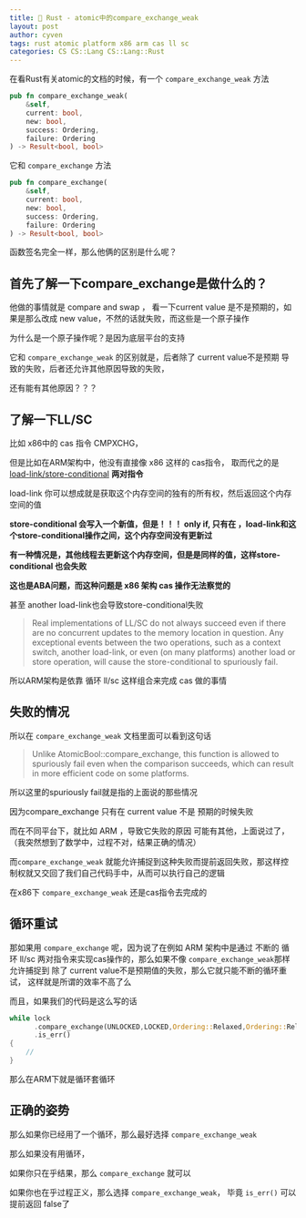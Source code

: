```yaml
---
title: 🧩 Rust - atomic中的compare_exchange_weak
layout: post
author: cyven
tags: rust atomic platform x86 arm cas ll sc
categories: CS CS::Lang CS::Lang::Rust
---
```


在看Rust有关atomic的文档的时候，有一个 `compare_exchange_weak` 方法

```rust
pub fn compare_exchange_weak(
    &self,
    current: bool,
    new: bool,
    success: Ordering,
    failure: Ordering
) -> Result<bool, bool>
```

它和 `compare_exchange` 方法

```rust
pub fn compare_exchange(
    &self,
    current: bool,
    new: bool,
    success: Ordering,
    failure: Ordering
) -> Result<bool, bool>
```

函数签名完全一样，那么他俩的区别是什么呢？

## 首先了解一下compare_exchange是做什么的？

他做的事情就是 compare and swap ， 看一下current value 是不是预期的，如果是那么改成 new value，不然的话就失败，而这些是一个原子操作

为什么是一个原子操作呢？是因为底层平台的支持

它和 `compare_exchange_weak` 的区别就是，后者除了 current value不是预期 导致的失败，后者还允许其他原因导致的失败，

还有能有其他原因？？？

## 了解一下LL/SC

比如 x86中的 cas 指令 CMPXCHG，

但是比如在ARM架构中，他没有直接像 x86 这样的 cas指令， 取而代之的是 [load-link/store-conditional](https://en.wikipedia.org/wiki/Load-link/store-conditional) **两对指令**

load-link 你可以想成就是获取这个内存空间的独有的所有权，然后返回这个内存空间的值

**store-conditional 会写入一个新值，但是！！！ only if, 只有在 ，load-link和这个store-conditional操作之间，这个内存空间没有更新过**

**有一种情况是，其他线程去更新这个内存空间，但是是同样的值，这样store-conditional 也会失败**

**这也是ABA问题，而这种问题是 x86 架构 cas 操作无法察觉的**

甚至 another load-link也会导致store-conditional失败

> Real implementations of LL/SC do not always succeed even if there are no concurrent updates to the memory location in question. Any exceptional events between the two operations, such as a context switch, another load-link, or even (on many platforms) another load or store operation, will cause the store-conditional to spuriously fail.

所以ARM架构是依靠 循环 ll/sc 这样组合来完成 cas 做的事情

## 失败的情况

所以在 `compare_exchange_weak` 文档里面可以看到这句话

> Unlike AtomicBool::compare_exchange, this function is allowed to spuriously fail even when the comparison succeeds, which can result in more efficient code on some platforms.

所以这里的spuriously fail就是指的上面说的那些情况

因为compare_exchange 只有在 current value 不是 预期的时候失败

而在不同平台下，就比如 ARM ，导致它失败的原因 可能有其他，上面说过了，（我突然想到了数学中，过程不对，结果正确的情况）

而`compare_exchange_weak` 就能允许捕捉到这种失败而提前返回失败，那这样控制权就又交回了我们自己代码手中，从而可以执行自己的逻辑

在x86下 `compare_exchange_weak` 还是cas指令去完成的

## 循环重试

那如果用 `compare_exchange` 呢，因为说了在例如 ARM 架构中是通过 不断的  循环 ll/sc  两对指令来实现cas操作的，那么如果不像  `compare_exchange_weak`那样允许捕捉到 除了 current value不是预期值的失败，那么它就只能不断的循环重试， 这样就是所谓的效率不高了么

而且，如果我们的代码是这么写的话

```rust
while lock
	  .compare_exchange(UNLOCKED,LOCKED,Ordering::Relaxed,Ordering::Relaxed)
	  .is_err()
{
	//
}
```

那么在ARM下就是循环套循环


## 正确的姿势

那么如果你已经用了一个循环，那么最好选择 `compare_exchange_weak`

那么如果没有用循环，

   如果你只在乎结果，那么 `compare_exchange` 就可以

   如果你也在乎过程正义，那么选择 `compare_exchange_weak`， 毕竟 `is_err()` 可以提前返回 false了
